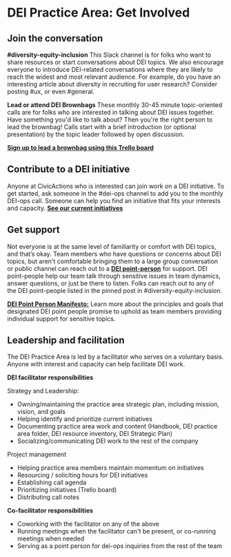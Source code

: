 # DEI Practice Area: Get Involved

## Join the conversation

**#diversity-equity-inclusion**
This Slack channel is for folks who want to share resources or start conversations about DEI topics. We also encourage everyone to introduce DEI-related conversations where they are likely to reach the widest and most relevant audience. For example, do you have an interesting article about diversity in recruiting for user research? Consider posting #ux, or even #general.

**Lead or attend DEI Brownbags**
These monthly 30-45 minute topic-oriented calls are for folks who are interested in talking about DEI issues together. Have something you'd like to talk about? Then you're the right person to lead the brownbag! Calls start with a brief introduction (or optional presentation) by the topic leader followed by open discussion.

**[Sign up to lead a brownbag using this Trello board](https://trello.com/b/DooWcXUf/dei-brownbag)**

## Contribute to a DEI initiative

Anyone at CivicActions who is interested can join work on a DEI initiative. To get started, ask someone in the #dei-ops channel to add you to the monthly DEI-ops call. Someone can help you find an initiative that fits your interests and capacity.
**[See our current initiatives](https://trello.com/b/rZU8LXW2/diversity-equity-inclusion-dei-initiatives)**

## Get support

Not everyone is at the same level of familiarity or comfort with DEI topics, and that’s okay. Team members who have questions or concerns about DEI topics, but aren't comfortable bringing them to a large group conversation or public channel can reach out to a **[DEI point-person](https://trello.com/c/5XyeNrfZ/109-dei-point-people)** for support. DEI point-people help our team talk through sensitive issues in team dynamics, answer questions, or just be there to listen. Folks can reach out to any of the DEI point-people listed in the pinned post in #diversity-equity-inclusion.

**[DEI Point Person Manifesto:](https://docs.google.com/document/d/11wQ-hlk9QWTan24rm5xwKvode_2s8gOLQzrI-7GObFI/edit)** Learn more about the principles and goals that designated DEI point people promise to uphold as team members providing individual support for sensitive topics.

## Leadership and facilitation

The DEI Practice Area is led by a facilitator who serves on a voluntary basis. Anyone with interest and capacity can help facilitate DEI work.

**DEI facilitator responsibilities**

Strategy and Leadership:

- Owning/maintaining the practice area strategic plan, including mission, vision, and goals
- Helping identify and prioritize current initiatives
- Documenting practice area work and content (Handbook, DEI practice area folder, DEI resource inventory, DEI Strategic Plan)
- Socializing/communicating DEI work to the rest of the company

Project management

- Helping practice area members maintain momentum on initiatives
- Resourcing / soliciting hours for DEI initiatives
- Establishing call agenda
- Prioritizing initiatives (Trello board)
- Distributing call notes

**Co-facilitator responsibilities**

- Coworking with the facilitator on any of the above
- Running meetings when the facilitator can't be present, or co-running meetings when needed
- Serving as a point person for dei-ops inquiries from the rest of the team
